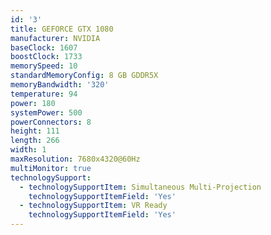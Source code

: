 ```yaml
---
id: '3'
title: GEFORCE GTX 1080
manufacturer: NVIDIA
baseClock: 1607
boostClock: 1733
memorySpeed: 10
standardMemoryConfig: 8 GB GDDR5X
memoryBandwidth: '320'
temperature: 94
power: 180
systemPower: 500
powerConnectors: 8
height: 111
length: 266
width: 1
maxResolution: 7680x4320@60Hz
multiMonitor: true
technologySupport:
  - technologySupportItem: Simultaneous Multi-Projection
    technologySupportItemField: 'Yes'
  - technologySupportItem: VR Ready
    technologySupportItemField: 'Yes'
---
```


